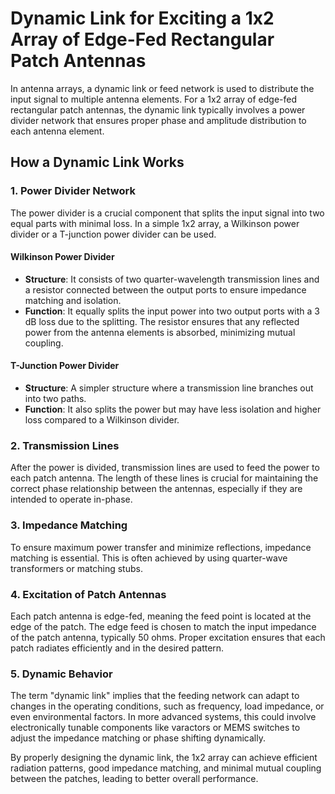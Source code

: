 # Dynamic Link for Exciting a 1x2 Array of Edge-Fed Rectangular Patch Antennas

In antenna arrays, a dynamic link or feed network is used to distribute the input signal to multiple antenna elements. For a 1x2 array of edge-fed rectangular patch antennas, the dynamic link typically involves a power divider network that ensures proper phase and amplitude distribution to each antenna element.

## How a Dynamic Link Works

### 1. Power Divider Network
The power divider is a crucial component that splits the input signal into two equal parts with minimal loss. In a simple 1x2 array, a Wilkinson power divider or a T-junction power divider can be used.

#### Wilkinson Power Divider
- **Structure**: It consists of two quarter-wavelength transmission lines and a resistor connected between the output ports to ensure impedance matching and isolation.
- **Function**: It equally splits the input power into two output ports with a 3 dB loss due to the splitting. The resistor ensures that any reflected power from the antenna elements is absorbed, minimizing mutual coupling.

#### T-Junction Power Divider
- **Structure**: A simpler structure where a transmission line branches out into two paths.
- **Function**: It also splits the power but may have less isolation and higher loss compared to a Wilkinson divider.

### 2. Transmission Lines
After the power is divided, transmission lines are used to feed the power to each patch antenna. The length of these lines is crucial for maintaining the correct phase relationship between the antennas, especially if they are intended to operate in-phase.

### 3. Impedance Matching
To ensure maximum power transfer and minimize reflections, impedance matching is essential. This is often achieved by using quarter-wave transformers or matching stubs.

### 4. Excitation of Patch Antennas
Each patch antenna is edge-fed, meaning the feed point is located at the edge of the patch. The edge feed is chosen to match the input impedance of the patch antenna, typically 50 ohms. Proper excitation ensures that each patch radiates efficiently and in the desired pattern.

### 5. Dynamic Behavior
The term "dynamic link" implies that the feeding network can adapt to changes in the operating conditions, such as frequency, load impedance, or even environmental factors. In more advanced systems, this could involve electronically tunable components like varactors or MEMS switches to adjust the impedance matching or phase shifting dynamically.

By properly designing the dynamic link, the 1x2 array can achieve efficient radiation patterns, good impedance matching, and minimal mutual coupling between the patches, leading to better overall performance.
